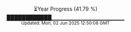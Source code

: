 <p align="center">
⏳Year Progress (41.79 %) <br>
████████████▁▁▁▁▁▁▁▁▁▁▁▁▁▁▁▁▁▁ <br>
<sub>Updated: Mon, 02 Jun 2025 12:50:08 GMT</sub>
</p>

